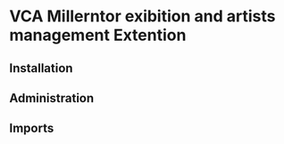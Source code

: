 # VCA Millerntor exibition and artists management Extention

## Installation

## Administration

## Imports
